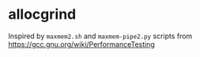 # allocgrind

Inspired by `maxmem2.sh` and `maxmem-pipe2.py` scripts from https://gcc.gnu.org/wiki/PerformanceTesting
